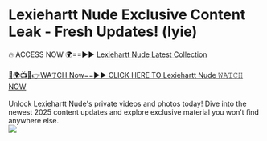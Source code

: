 # Lexiehartt Nude Exclusive Content Leak - Fresh Updates! (lyie)

🔥 ACCESS NOW 🌍==►► <a href="https://tinyurl.com/yc657z5k" rel="nofollow">Lexiehartt Nude Latest Collection</a>
<br><br>
[🔴🌍📺📱👉WA𝚃CH Now==►► CLICK HERE TO Lexiehartt Nude 𝚆𝙰𝚃𝙲𝙷 NOW](https://tinyurl.com/yc657z5k)
<br><br>
Unlock Lexiehartt Nude's private videos and photos today! Dive into the newest 2025 content updates and explore exclusive material you won’t find anywhere else.
<br>
<a href="https://tinyurl.com/yc657z5k" rel="nofollow" data-target="animated-image.originalLink"><img src="https://camo.githubusercontent.com/8a4f000d20f83aca3bf7ec5f350d767afa0574a8a352519fd8cfa583a6f93a33/68747470733a2f2f692e696d6775722e636f6d2f644a486b345a712e676966" data-canonical-src="https://i.imgur.com/dJHk4Zq.gif" style="max-width: 100%; display: inline-block;" data-target="animated-image.originalImage"></a>
<br>

